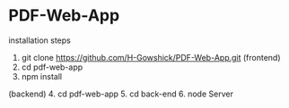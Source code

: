 # PDF-Web-App
installation steps

1. git clone https://github.com/H-Gowshick/PDF-Web-App.git
   (frontend)
2. cd pdf-web-app
3. npm install

(backend)
4. cd pdf-web-app
5. cd back-end
6. node Server




